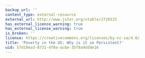 ```yaml
---
backup_url: ''
content_type: external-resource
external_url: http://www.jstor.org/stable/2726525
has_external_licence_warning: true
has_external_license_warning: true
is_broken: ''
license: https://creativecommons.org/licenses/by-nc-sa/4.0/
title: 'Poverty in the US: Why is it so Persistent?'
uid: 57d18ea3-8731-4f0a-acbe-35f8a4ddde16
---
```

